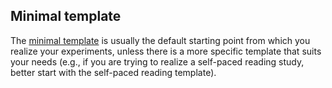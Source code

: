 ## Minimal template

The [minimal template](https://github.com/babe-project/MinimalTemplate) is usually the default starting point from which you realize your experiments, unless there is a more specific template that suits your needs (e.g., if you are trying to realize a self-paced reading study, better start with the self-paced reading template).


